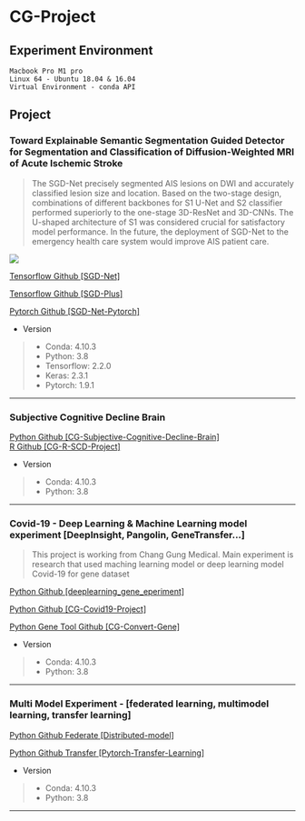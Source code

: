 # CG-Project
## Experiment Environment
```
Macbook Pro M1 pro
Linux 64 - Ubuntu 18.04 & 16.04
Virtual Environment - conda API
```
## Project
### Toward Explainable Semantic Segmentation Guided Detector for Segmentation and Classification of Diffusion-Weighted MRI of Acute Ischemic Stroke
> The SGD-Net precisely segmented AIS lesions on DWI and accurately classified lesion size and location. Based on the two-stage design, combinations of different backbones for S1 U-Net and S2 classifier performed superiorly to the one-stage 3D-ResNet and 3D-CNNs. The U-shaped architecture of S1 was considered crucial for satisfactory model performance. In the future, the deployment of SGD-Net to the emergency health care system would improve AIS patient care.

<img src='https://github.com/IlikeBB/F3DD/raw/main/plot_results/is0302.gif'></p>
<a href='https://github.com/IlikeBB/SGD-Net'> Tensorflow Github [SGD-Net]</a></p>
<a href='https://github.com/IlikeBB/SGD-Plus'> Tensorflow Github [SGD-Plus]</a></p>
<a href='https://github.com/IlikeBB/SGD-Net-Pytorch'> Pytorch Github [SGD-Net-Pytorch]</a></p>

* Version
> * Conda: 4.10.3
> * Python: 3.8
> * Tensorflow: 2.2.0
> * Keras: 2.3.1
> * Pytorch: 1.9.1
<hr>

### Subjective Cognitive Decline Brain
<a href='https://github.com/IlikeBB/CG-Subjective-Cognitive-Decline-Brain'> Python Github [CG-Subjective-Cognitive-Decline-Brain]</a><br>
<a href='https://github.com/IlikeBB/CG-R-SCD-Project'> R Github [CG-R-SCD-Project]</a>

* Version
> * Conda: 4.10.3
> * Python: 3.8
<hr>

### Covid-19 - Deep Learning & Machine Learning model experiment [DeepInsight, Pangolin, GeneTransfer...]

> This project is working from Chang Gung Medical. Main experiment is research that used maching learning model or deep learning model Covid-19 for gene dataset

<a href='https://github.com/IlikeBB/CG-Covid19-Project/tree/main/deeplearning_gene_eperiment'> Python Github [deeplearning_gene_eperiment]</a></p>
<a href='https://github.com/IlikeBB/CG-Covid19-Project'> Python Github [CG-Covid19-Project]</a></p>
<a href='https://github.com/IlikeBB/CG-Convert-Gene'> Python Gene Tool Github [CG-Convert-Gene]</a></p>

* Version
> * Conda: 4.10.3
> * Python: 3.8
<hr>

### Multi Model Experiment - [federated learning, multimodel learning, transfer learning]
<a href='https://github.com/IlikeBB/CG-Project/tree/main/CG-Distributed-model'> Python Github Federate [Distributed-model]</a></p>
<a href='https://github.com/IlikeBB/CG-Project/tree/main/CG-Pytorch-Transfer-Learning'> Python Github Transfer [Pytorch-Transfer-Learning]</a></p>

* Version
> * Conda: 4.10.3
> * Python: 3.8
<hr>
